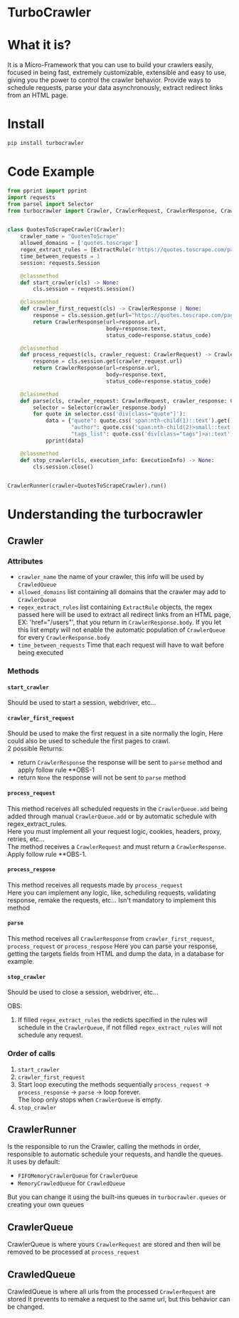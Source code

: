 # TurboCrawler

# What it is?

It is a Micro-Framework that you can use to build your crawlers easily, focused in being fast, extremely
customizable, extensible and easy to use, giving you the power to control the crawler behavior. Provide ways to schedule
requests,
parse your data asynchronously, extract redirect links from an HTML page.

# Install

```sh
pip install turbocrawler
```

# Code Example

```python
from pprint import pprint
import requests
from parsel import Selector
from turbocrawler import Crawler, CrawlerRequest, CrawlerResponse, CrawlerRunner, ExecutionInfo, ExtractRule


class QuotesToScrapeCrawler(Crawler):
    crawler_name = "QuotesToScrape"
    allowed_domains = ['quotes.toscrape']
    regex_extract_rules = [ExtractRule(r'https://quotes.toscrape.com/page/[0-9]')]
    time_between_requests = 1
    session: requests.Session

    @classmethod
    def start_crawler(cls) -> None:
        cls.session = requests.session()

    @classmethod
    def crawler_first_request(cls) -> CrawlerResponse | None:
        response = cls.session.get(url="https://quotes.toscrape.com/page/1/")
        return CrawlerResponse(url=response.url,
                               body=response.text,
                               status_code=response.status_code)

    @classmethod
    def process_request(cls, crawler_request: CrawlerRequest) -> CrawlerResponse:
        response = cls.session.get(crawler_request.url)
        return CrawlerResponse(url=response.url,
                               body=response.text,
                               status_code=response.status_code)

    @classmethod
    def parse(cls, crawler_request: CrawlerRequest, crawler_response: CrawlerResponse) -> None:
        selector = Selector(crawler_response.body)
        for quote in selector.css('div[class="quote"]'):
            data = {"quote": quote.css('span:nth-child(1)::text').get()[1:-1],
                    "author": quote.css('span:nth-child(2)>small::text').get(),
                    "tags_list": quote.css('div[class="tags"]>a::text').getall()}
            pprint(data)

    @classmethod
    def stop_crawler(cls, execution_info: ExecutionInfo) -> None:
        cls.session.close()


CrawlerRunner(crawler=QuotesToScrapeCrawler).run()
```
# Understanding the turbocrawler
## Crawler
### Attributes
- `crawler_name` the name of your crawler, this info will be used by `CrawledQueue`
- `allowed_domains` list containing all domains that the crawler may add to `CrawlerQueue`
- `regex_extract_rules` list containing `ExtractRule` objects, the regex passed here will be
  used to extract all redirect links from an HTML page, EX: 'href="/users"', that you return in `CrawlerResponse.body`.
  If you let this list empty will not enable the automatic population of `CrawlerQueue` for every `CrawlerResponse.body`
- `time_between_requests` Time that each request will have to wait before being executed

### Methods
#### `start_crawler`
Should be used to start a session, webdriver, etc...

#### `crawler_first_request`
Should be used to make the first request in a site normally the login,
Here could also be used to schedule the first pages to crawl.  
2 possible Returns:
- return `CrawlerResponse` the response will be sent to `parse` method and apply follow rule **OBS-1  
- return `None` the response will not be sent to `parse` method

#### `process_request`
This method receives all scheduled requests in the `CrawlerQueue.add`
being added through manual `CrawlerQueue.add` or by automatic schedule with regex_extract_rules.  
Here you must implement all your request logic, cookies, headers, proxy, retries, etc...  
The method receives a `CrawlerRequest` and must return a `CrawlerResponse`.  
Apply follow rule **OBS-1.

#### `process_respose`
This method receives all requests made by `process_request`  
Here you can implement any logic, like, scheduling requests,
validating response, remake the requests, etc...
Isn't mandatory to implement this method

#### `parse`
This method receives all `CrawlerResponse` from
`crawler_first_request`, `process_request` or `process_respose`
Here you can parse your response,
getting the targets fields from HTML and dump the data, in a database for example.

#### `stop_crawler`
Should be used to close a session, webdriver, etc...

OBS:
1. If filled `regex_extract_rules` the redicts specified in the rules will schedule
   in the `CrawlerQueue`, if not filled `regex_extract_rules` will not schedule any request.

### Order of calls
1. `start_crawler`
2. `crawler_first_request`
3. Start loop executing the methods sequentially `process_request` -> `process_response` -> `parse` -> loop forever.  
   The loop only stops when `CrawlerQueue` is empty.
4. `stop_crawler`

## CrawlerRunner
Is the responsible to run the Crawler, calling the methods in order,
responsible to automatic schedule your requests, and handle the queues.  
It uses by default:
- `FIFOMemoryCrawlerQueue` for `CrawlerQueue`  
- `MemoryCrawledQueue` for `CrawledQueue`

But you can change it using the built-ins queues
in `turbocrawler.queues` or creating your own queues

## CrawlerQueue
CrawlerQueue is where yours `CrawlerRequest` are stored
and then will be removed to be processed at `process_request`

## CrawledQueue
CrawledQueue is where all urls from the processed `CrawlerRequest` are stored
It prevents to remake a request to the same url, but this behavior can be changed.
